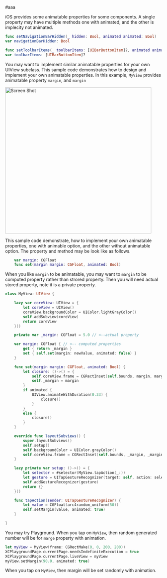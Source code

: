 #aaa

iOS provides some animatable properties for some components.  A single property may have multiple methods one with animated, and the other is implecity not animated.


```.swift
func setNavigationBarHidden(_ hidden: Bool, animated animated: Bool)
var navigationBarHidden: Bool
```

```.swift
func setToolbarItems(_ toolbarItems: [UIBarButtonItem]?, animated animated: Bool)
var toolbarItems: [UIBarButtonItem]?
```

You may want to implement similar animatable properties for your own UIView subclass.  This sample code demonstrates how to design and implement your own animatable properties.  In this example, `MyView` provides animatable property `margin`, and `margin` 


<img width="470" alt="Screen Shot" src="https://qiita-image-store.s3.amazonaws.com/0/65634/513025eb-c672-f438-f252-d249ca092098.png">

This sample code demonstrate, how to implement your own animatable properties, one with animable option, and the other without animatable option.  The property and method may be look like as follows.

```.swift
	var margin: CGFloat
	func set(margin margin: CGFloat, animated: Bool)
```

When you like `margin` to be animatable, you may want to `margin` to be computed property rather than strored property.  Then you will need actual stored property, note it is a private property.

```.swift
class MyView: UIView {

	lazy var coreView: UIView = {
		let coreView = UIView()
		coreView.backgroundColor = UIColor.lightGrayColor()
		self.addSubview(coreView)
		return coreView
	}()

	private var _margin: CGFloat = 5.0 // <--actual property

	var margin: CGFloat { // <-- computed properties
		get { return _margin }
		set { self.set(margin: newValue, animated: false) }
	}

	func set(margin margin: CGFloat, animated: Bool) {
		let closure: ()->() = {
			self.coreView.frame = CGRectInset(self.bounds, margin, margin)
			self._margin = margin
		}
		if animated {
			UIView.animateWithDuration(0.33) {
				closure()
			}
		}
		else {
			closure()
		}
	}

	override func layoutSubviews() {
		super.layoutSubviews()
		self.setup()
		self.backgroundColor = UIColor.grayColor()
		self.coreView.frame = CGRectInset(self.bounds, _margin, _margin)
	}

	lazy private var setup: ()->() = {
		let selector = #selector(MyView.tapAction(_:))
		let gesture = UITapGestureRecognizer(target: self, action: selector)
		self.addGestureRecognizer(gesture)
		return {}
	}()

	func tapAction(sender: UITapGestureRecognizer) {
		let value = CGFloat(arc4random_uniform(50))
		self.setMargin(value, animated: true)
	}

}
```

You may try Playground.  When you tap on `MyView`, then random generated number will be for `marge` property with animation.


```.swift
let myView = MyView(frame: CGRectMake(0, 0, 200, 200))
XCPlaygroundPage.currentPage.needsIndefiniteExecution = true
XCPlaygroundPage.currentPage.liveView = myView
myView.setMargin(90.0, animated: true)
```

When you tap on `MyView`, then margin will be set randomly with animation.

